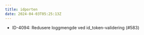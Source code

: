 ```yaml
---
title: idporten
date: 2024-04-03T05:25:13Z
---
```

- ID-4094: Redusere loggmengde ved id_token-validering (#583)


